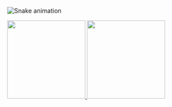![Snake animation](https://github.com/NathanYanDev/NathanYanDev/blob/output/github-contribution-grid-snake.svg)

<div>
  <a href="https://github.com/NathanYanDev">
  <img loading="lazy" height="180em" src="https://github-readme-stats.vercel.app/api/top-langs/?username=NathanYanDev&layout=compact&langs_count=7&theme=dracula"/>
  <img loading="lazy" height="180em" src="https://github-readme-stats.vercel.app/api?username=NathanYanDev&show_icons=true&theme=dracula&include_all_commits=true&count_private=true"/>
</div>
